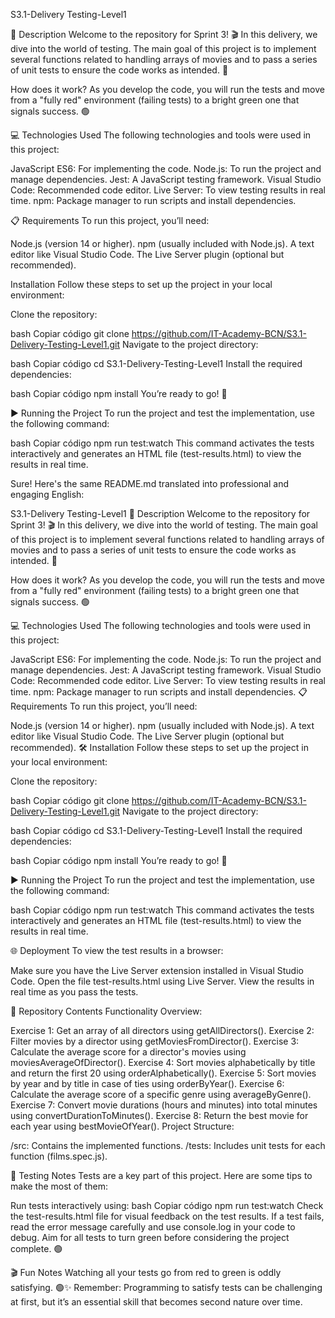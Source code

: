 S3.1-Delivery Testing-Level1

📄 Description
Welcome to the repository for Sprint 3! 🎬 In this delivery, we dive into the world of testing. The main goal of this project is to implement several functions related to handling arrays of movies and to pass a series of unit tests to ensure the code works as intended. 🚀

How does it work? As you develop the code, you will run the tests and move from a "fully red" environment (failing tests) to a bright green one that signals success. 🟢

💻 Technologies Used
The following technologies and tools were used in this project:

JavaScript ES6: For implementing the code.
Node.js: To run the project and manage dependencies.
Jest: A JavaScript testing framework.
Visual Studio Code: Recommended code editor.
Live Server: To view testing results in real time.
npm: Package manager to run scripts and install dependencies.

📋 Requirements
To run this project, you’ll need:

Node.js (version 14 or higher).
npm (usually included with Node.js).
A text editor like Visual Studio Code.
The Live Server plugin (optional but recommended).

 Installation
Follow these steps to set up the project in your local environment:

Clone the repository:

bash
Copiar código
git clone https://github.com/IT-Academy-BCN/S3.1-Delivery-Testing-Level1.git
Navigate to the project directory:

bash
Copiar código
cd S3.1-Delivery-Testing-Level1
Install the required dependencies:

bash
Copiar código
npm install
You’re ready to go! 🎉

▶️ Running the Project
To run the project and test the implementation, use the following command:

bash
Copiar código
npm run test:watch
This command activates the tests interactively and generates an HTML file (test-results.html) to view the results in real time.


Sure! Here's the same README.md translated into professional and engaging English:

S3.1-Delivery Testing-Level1
📄 Description
Welcome to the repository for Sprint 3! 🎬 In this delivery, we dive into the world of testing. The main goal of this project is to implement several functions related to handling arrays of movies and to pass a series of unit tests to ensure the code works as intended. 🚀

How does it work? As you develop the code, you will run the tests and move from a "fully red" environment (failing tests) to a bright green one that signals success. 🟢

💻 Technologies Used
The following technologies and tools were used in this project:

JavaScript ES6: For implementing the code.
Node.js: To run the project and manage dependencies.
Jest: A JavaScript testing framework.
Visual Studio Code: Recommended code editor.
Live Server: To view testing results in real time.
npm: Package manager to run scripts and install dependencies.
📋 Requirements
To run this project, you’ll need:

Node.js (version 14 or higher).
npm (usually included with Node.js).
A text editor like Visual Studio Code.
The Live Server plugin (optional but recommended).
🛠️ Installation
Follow these steps to set up the project in your local environment:

Clone the repository:

bash
Copiar código
git clone https://github.com/IT-Academy-BCN/S3.1-Delivery-Testing-Level1.git
Navigate to the project directory:

bash
Copiar código
cd S3.1-Delivery-Testing-Level1
Install the required dependencies:

bash
Copiar código
npm install
You’re ready to go! 🎉

▶️ Running the Project
To run the project and test the implementation, use the following command:

bash
Copiar código
npm run test:watch
This command activates the tests interactively and generates an HTML file (test-results.html) to view the results in real time.

🌐 Deployment
To view the test results in a browser:

Make sure you have the Live Server extension installed in Visual Studio Code.
Open the file test-results.html using Live Server.
View the results in real time as you pass the tests.

📂 Repository Contents
Functionality Overview:

Exercise 1: Get an array of all directors using getAllDirectors().
Exercise 2: Filter movies by a director using getMoviesFromDirector().
Exercise 3: Calculate the average score for a director's movies using moviesAverageOfDirector().
Exercise 4: Sort movies alphabetically by title and return the first 20 using orderAlphabetically().
Exercise 5: Sort movies by year and by title in case of ties using orderByYear().
Exercise 6: Calculate the average score of a specific genre using averageByGenre().
Exercise 7: Convert movie durations (hours and minutes) into total minutes using convertDurationToMinutes().
Exercise 8: Return the best movie for each year using bestMovieOfYear().
Project Structure:

/src: Contains the implemented functions.
/tests: Includes unit tests for each function (films.spec.js).

📝 Testing Notes
Tests are a key part of this project. Here are some tips to make the most of them:

Run tests interactively using:
bash
Copiar código
npm run test:watch
Check the test-results.html file for visual feedback on the test results.
If a test fails, read the error message carefully and use console.log in your code to debug.
Aim for all tests to turn green before considering the project complete. 🟢

🎬 Fun Notes
Watching all your tests go from red to green is oddly satisfying. 🟢✨
Remember: Programming to satisfy tests can be challenging at first, but it’s an essential skill that becomes second nature over time.
